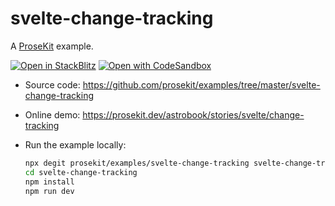 # svelte-change-tracking

A [ProseKit](https://prosekit.dev) example.

[![Open in StackBlitz](https://developer.stackblitz.com/img/open_in_stackblitz.svg)](https://stackblitz.com/github/prosekit/examples/tree/master/svelte-change-tracking)
[![Open with CodeSandbox](https://assets.codesandbox.io/github/button-edit-lime.svg)](https://codesandbox.io/p/sandbox/github/prosekit/examples/tree/master/svelte-change-tracking)

- Source code: https://github.com/prosekit/examples/tree/master/svelte-change-tracking
- Online demo: https://prosekit.dev/astrobook/stories/svelte/change-tracking
- Run the example locally:

  ```bash
  npx degit prosekit/examples/svelte-change-tracking svelte-change-tracking
  cd svelte-change-tracking
  npm install
  npm run dev
  ```
